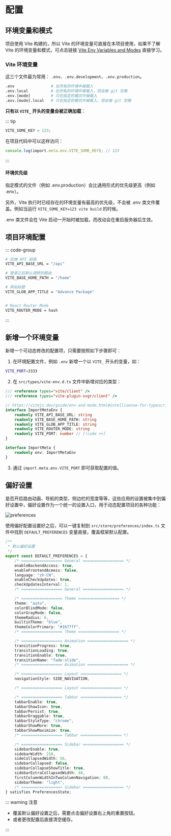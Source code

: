 # 配置

## 环境变量和模式

项目使用 Vite 构建的，所以 Vite 的环境变量可直接在本项目使用，如果不了解 Vite 的环境变量和模式，可点击链接 [Vite Env Variables and Modes](https://vitejs.dev/guide/env-and-mode.html) 直接学习。

### Vite 环境变量

这三个文件最为常用： `.env`、`.env.development`、`.env.production`。

```bash
.env                # 在所有的环境中被载入
.env.local          # 在所有的环境中被载入，但会被 git 忽略
.env.[mode]         # 只在指定的模式中被载入
.env.[mode].local   # 只在指定的模式中被载入，但会被 git 忽略
```

**只有以 `VITE_` 开头的变量会被正确加载**：

::: tip

```ts
VITE_SOME_KEY = 123;
```

在项目代码中可以这样访问：

```ts
console.log(import.meta.env.VITE_SOME_KEY); // 123
```

:::

#### 环境优先级

指定模式的文件（例如 .env.production）会比通用形式的优先级更高（例如 .env）。

另外，Vite 执行时已经存在的环境变量有最高的优先级，不会被 .env 类文件覆盖。例如当运行 `VITE_SOME_KEY=123 vite build` 的时候。

.env 类文件会在 Vite 启动一开始时被加载，而改动会在重启服务器后生效。

## 项目环境配置

::: code-group

```bash [.env]
# 后端 API 前缀
VITE_API_BASE_URL = "/api"

# 登录之后默认调转的路由
VITE_BASE_HOME_PATH = "/home"

# 网站标题
VITE_GLOB_APP_TITLE = "Advance Package"

```

```bash [.env.development]

```

```bash [.env.production]
# React Router Mode
VITE_ROUTER_MODE = hash
```

:::

## 新增一个环境变量

新增一个可动态修改的配置项，只需要按照如下步骤即可：

1. 在环境配置文件，例如 `.env` 新增一个以 `VITE_` 开头的变量，如：

```bash
VITE_PORT=3333
```

2. 在 `src/types/vite-env.d.ts` 文件中新增对应的类型：

```ts
/// <reference types="vite/client" />
/// <reference types="vite-plugin-svgr/client" />

// https://vitejs.dev/guide/env-and-mode.html#intellisense-for-typescript
interface ImportMetaEnv {
	readonly VITE_API_BASE_URL: string
	readonly VITE_BASE_HOME_PATH: string
	readonly VITE_GLOB_APP_TITLE: string
	readonly VITE_ROUTER_MODE: string
	readonly VITE_PORT: number // [!code ++]
}

interface ImportMeta {
	readonly env: ImportMetaEnv
}
```

3. 通过 `import.meta.env.VITE_PORT` 即可获取配置的值。

## 偏好设置

是否开启路由动画、导航的类型、侧边栏的宽度等等，这些应用的设置被集中到偏好设置中，偏好设置作为一个统一的设置入口，用于动态配置项目的各种功能：

![preferences](/guide/preferences.png)

使用偏好配置设置好之后，可以一键复制到 `src/store/preferences/index.ts` 文件中找到 `DEFAULT_PREFERENCES` 变量直接，覆盖框架默认配置。

```ts
/**
 * 默认偏好设置
 */
export const DEFAULT_PREFERENCES = {
	/* ================== General ================== */
	enableBackendAccess: true,
	enableFrontendAceess: false,
	language: "zh-CN",
	enableCheckUpdates: true,
	checkUpdatesInterval: 1,
	/* ================== General ================== */

	/* ================== Theme ================== */
	theme: "auto",
	colorBlindMode: false,
	colorGrayMode: false,
	themeRadius: 6,
	builtinTheme: "blue",
	themeColorPrimary: "#1677ff",
	/* ================== Theme ================== */

	/* ================== Animation ================== */
	transitionProgress: true,
	transitionLoading: true,
	transitionEnable: true,
	transitionName: "fade-slide",
	/* ================== Animation ================== */

	/* ================== Layout ================== */
	navigationStyle: SIDE_NAVIGATION,

	/* ================== Layout ================== */

	/* ================== Tabbar ================== */
	tabbarEnable: true,
	tabbarShowIcon: true,
	tabbarPersist: true,
	tabbarDraggable: true,
	tabbarStyleType: "chrome",
	tabbarShowMore: true,
	tabbarShowMaximize: true,
	/* ================== Tabbar ================== */

	/* ================== Sidebar ================== */
	sidebarEnable: true,
	sidebarWidth: 210,
	sideCollapsedWidth: 56,
	sidebarCollapsed: false,
	sidebarCollapseShowTitle: true,
	sidebarExtraCollapsedWidth: 48,
	firstColumnWidthInTwoColumnNavigation: 80,
	sidebarTheme: "light",
	/* ================== Sidebar ================== */
} satisfies PreferencesState;
```

::: warning 注意

- 覆盖默认偏好设置之后，需要点击偏好设置右上角的重置按钮。
- 或者更改配置后直接清空缓存。

:::
